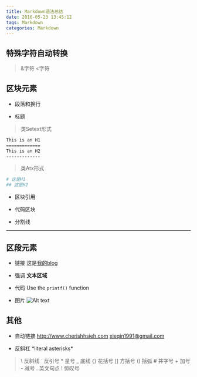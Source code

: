 ```yaml
---
title: Markdown语法总结
date: 2016-05-23 13:45:12
tags: Markdown
categories: Markdown
---
```


## 特殊字符自动转换
> &字符
> <字符

## 区块元素

- 段落和换行

- 标题

>类Setext形式
``` bash
This is an H1
=============
This is an H2
-------------
```

>类Atx形式
``` bash
# 这是H1
## 这是H2
```
- 区块引用

- 代码区块

- 分割线
-----

## 区段元素

- 链接
这是[我的blog](http://www.cherishhsieh.com)

- 强调
**文本区域**

- 代码
Use the `printf()` function

- 图片
![Alt text](https://avatars2.githubusercontent.com/u/6762420?v=3&s=460)

## 其他

- 自动链接
<http://www.cherishhsieh.com>
<xieqin1991@gmail.com>

- 反斜杠
\*literal asterisks\*
>\   反斜线
>`   反引号
>\*   星号
>_   底线
>{}  花括号
>[]  方括号
>()  括弧
>\#   井字号
>\+   加号
>\-   减号
>.   英文句点
>!   惊叹号